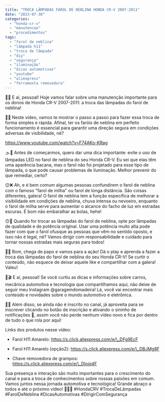 ```yaml
---
title: "TROCA LÂMPADAS FAROL DE NEBLINA HONDA CR-V 2007-2011"
date: "2023-07-30"
categories:
  - "honda-cr-v"
  - "manutencao"
  - "procedimentos"
tags:
  - "farol de neblina"
  - "lâmpada h11"
  - "troca de lâmpada"
  - "diy"
  - "segurança"
  - "iluminação"
  - "dicas automotivas"
  - "youtube"
  - "aliexpress"
  - "ferramenta removedora"
---
```


🚗🔧 E aí, pessoal! Hoje vamos falar sobre uma manutenção importante para os donos de Honda CR-V 2007-2011: a troca das lâmpadas do farol de neblina!

<!--more-->

🚙💨 Neste vídeo, vamos te mostrar o passo a passo para fazer essa troca de forma simples e rápida. Afinal, ter os faróis de neblina em perfeito funcionamento é essencial para garantir uma direção segura em condições adversas de visibilidade, né?

https://www.youtube.com/watch?v=F74AKo-KRag

🌫️👀 Antes de começarmos, quero dar uma dica importante: evite o uso de lâmpadas LED no farol de neblina do seu Honda CR-V. Eu sei que elas têm uma aparência bacana, mas o farol não foi projetado para esse tipo de lâmpada, o que pode causar problemas de iluminação. Melhor prevenir do que remediar, certo?

😉❌ Ah, e é bem comum algumas pessoas confundirem o farol de neblina com o famoso "farol de milha" ou farol de longa distância. São coisas diferentes, galera! O farol de neblina tem a função específica de melhorar a visibilidade em condições de neblina, chuva intensa ou nevoeiro, enquanto o farol de milha serve para aumentar o alcance do facho de luz em estradas escuras. É bom não embaralhar as bolas, hehe!

🙃🚦 Quando for trocar as lâmpadas do farol de neblina, opte por lâmpadas de qualidade e de potência original. Usar uma potência muito alta pode fazer com que o farol ofusque as pessoas que vêm no sentido oposto, e isso não é legal, né? Vamos dirigir com responsabilidade e cuidado para tornar nossas estradas mais seguras para todos!

🚀🌟 Bom, chega de papo e vamos para a ação! Dá o play e aprenda a fazer a troca das lâmpadas do farol de neblina do seu Honda CR-V! Se curtir o conteúdo, não esquece de deixar aquele like e compartilhar com a galera! Valeu!

👊🎬 E aí, pessoal! Se você curtiu as dicas e informações sobre carros, mecânica automotiva e tecnologia que compartilhamos aqui, não deixe de seguir meu Instagram @garagemdomadeira! Lá, você vai encontrar mais conteúdo e novidades sobre o mundo automotivo e eletrônica.

🚗🔧 Além disso, se ainda não é inscrito no canal, já aproveita para se inscrever clicando no botão de inscrição e ativando o sininho de notificações 🔔, assim você não perde nenhum vídeo novo e fica por dentro de tudo o que rola por aqui!

Links dos produtos nesse vídeo:

- Farol H11 Amarelo: https://s.click.aliexpress.com/e/\_DFg9EcF

- Farol H11 Amarelo (opção2): https://s.click.aliexpress.com/e/\_DBJMg8F

- Chave removedora de grampos: https://s.click.aliexpress.com/e/\_Dlojq4F

Sua presença e interação são muito importantes para o crescimento do canal e para a troca de conhecimentos sobre nossas paixões em comum. Vamos juntos nessa jornada automotiva e tecnológica! Grande abraço a todos e até o próximo vídeo! 🤗🎥🚀 #HondaCRV #TrocaDeLâmpadas #FarolDeNeblina #DicasAutomotivas #DirigirComSegurança
